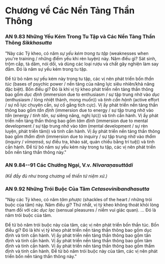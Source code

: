 # Chương về Các Nền Tảng Thần Thông

### AN 9.83 Những Yếu Kém Trong Tu Tập và Các Nền Tảng Thần Thông  *Sikkhasutta*

"Này các Tỷ kheo, có năm *sự yếu kém trong tu tập* (weaknesses when you're training / những điểm yếu khi rèn luyện) này. Năm điều gì?
Sát sinh, trộm cắp, tà dâm, nói dối, và dùng các loại rượu và chất gây nghiện làm say đắm. Đó là năm sự yếu kém trong tu tập.

Để từ bỏ năm sự yếu kém này trong tu tập, các vị nên phát triển bốn *thần túc* (bases of psychic power / nền tảng của năng lực siêu nhiên/khả năng đặc biệt). Bốn điều gì? Đó là khi vị tỷ kheo phát triển nền tảng thần thông bao gồm *dục định* (immersion due to enthusiasm / sự tập trung nhờ vào *dục* (enthusiasm / lòng nhiệt thành, mong muốn)) và *tinh cần hành* (active effort / sự nỗ lực chuyên cần, sự cố gắng tích cực). Vị ấy phát triển nền tảng thần thông bao gồm *tấn định* (immersion due to energy / sự tập trung nhờ vào *tấn* (energy / *tinh tấn*, sự siêng năng, nghị lực)) và tinh cần hành. Vị ấy phát triển nền tảng thần thông bao gồm *tâm định* (immersion due to mental development / sự tập trung nhờ vào *tâm* (mental development / sự rèn luyện, phát triển tâm)) và tinh cần hành. Vị ấy phát triển nền tảng thần thông bao gồm *thẩm định* (immersion due to inquiry / sự tập trung nhờ vào *thẩm* (inquiry / *vīmaṃsā*, sự điều tra, khảo sát, quán chiếu bằng trí tuệ)) và tinh cần hành. Để từ bỏ năm sự yếu kém này trong tu tập, các vị nên phát triển bốn nền tảng thần thông này."

<!--pg-->
### AN 9.84--91 Các Chướng Ngại, V.v.  *Nīvaraṇasuttādi*

*(Kể đầy đủ như trong chương về thiền tứ niệm xứ.)*

<!--pg-->
### AN 9.92 Những Trói Buộc Của Tâm  *Cetasovinibandhasutta*

"Này các Tỷ kheo, có năm *tâm phược* (shackles of the heart / những trói buộc của tâm) này. Năm điều gì?
Thứ nhất, vị tỷ kheo không thoát khỏi lòng tham đối với các *dục lạc* (sensual pleasures / niềm vui giác quan). ...
Đó là năm trói buộc của tâm.

Để từ bỏ năm trói buộc này của tâm, các vị nên phát triển bốn thần túc. Bốn điều gì? Đó là khi vị tỷ kheo phát triển nền tảng thần thông bao gồm dục định và tinh cần hành. Vị ấy phát triển nền tảng thần thông bao gồm tấn định và tinh cần hành. Vị ấy phát triển nền tảng thần thông bao gồm tâm định và tinh cần hành. Vị ấy phát triển nền tảng thần thông bao gồm thẩm định và tinh cần hành. Để từ bỏ năm trói buộc này của tâm, các vị nên phát triển bốn nền tảng thần thông này."
